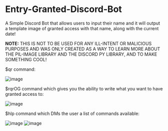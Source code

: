 # Entry-Granted-Discord-Bot

A Simple Discord Bot that allows users to input their name and it will output a template image of granted access with that name, along with the current date!

**NOTE:** 
THIS IS NOT TO BE USED FOR ANY ILL-INTENT OR MALICIOUS PURPOSES AND WAS ONLY CREATED AS A WAY TO LEARN MORE ABOUT THE PIL-IMAGE LIBRARY AND THE DISCORD PY LIBRARY, 
AND TO MAKE SOMETHING COOL!

$qr command:

![image](https://user-images.githubusercontent.com/97406502/156088122-5dcb84fe-46bd-46fe-9183-19320851a4b6.png)

$rqrOG command which gives you the ability to write what you want to have granted access to:

![image](https://user-images.githubusercontent.com/97406502/156088094-880dfcf2-be9f-4ee0-b561-c3dce592e021.png)

$hlp command which DMs the user a list of commands available:

![image](https://user-images.githubusercontent.com/97406502/156088051-b9f42262-f5b1-46a8-8e53-0507e301236d.png)
![image](https://user-images.githubusercontent.com/97406502/156087847-bc23972a-964b-442e-8607-e68667bd8487.png)




